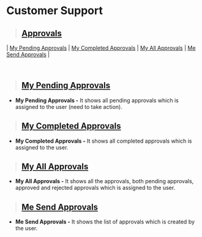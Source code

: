 # **Customer Support**

> ## **[Approvals](#customer-support)**

| [My Pending Approvals](#my-pending-approvals) | [My Completed Approvals](#my-completed-approvals) | [My All Approvals](#my-all-approvals) | [Me Send Approvals](#me-send-approvals) |

<br>

> ## **[My Pending Approvals](#approvals)**

- **My Pending Approvals -** It shows all pending approvals which is assigned to the user (need to take action).

> ## **[My Completed Approvals](#my-pending-approvals)**

- **My Completed Approvals -** It shows all completed approvals which is assigned to the user.

> ## **[My All Approvals](#my-completed-approvals)**

- **My All Approvals -** It shows all the approvals, both pending approvals, approved and rejected approvals which is assigned to the user.

> ## **[Me Send Approvals](#my-all-approvals)**

- **Me Send Approvals -** It shows the list of approvals which is created by the user.